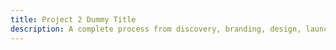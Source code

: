 ```yaml
---
title: Project 2 Dummy Title
description: A complete process from discovery, branding, design, launch to post-launch optimization.
---
```

